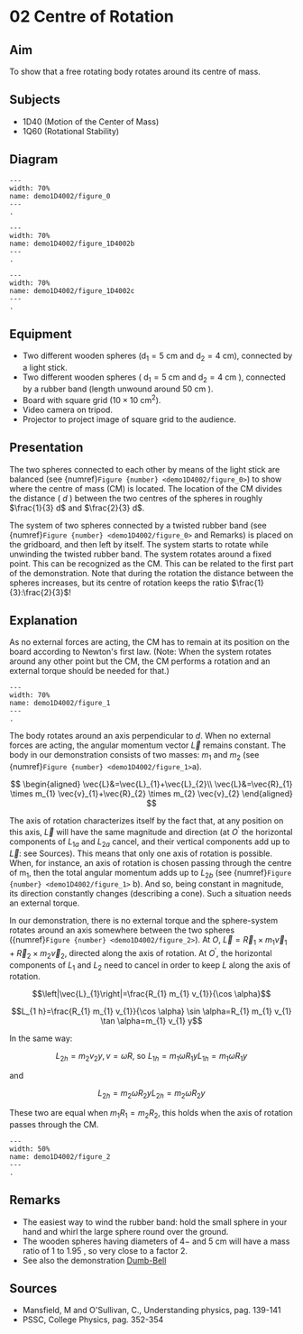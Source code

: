 # 02 Centre of Rotation 
     
## Aim   

To show that a free rotating body rotates around its centre of mass.    


## Subjects   

* 1D40 (Motion of the Center of Mass) 
* 1Q60 (Rotational Stability)   


## Diagram   

```{figure} figures/figure_1D40.02a.jpg  
---  
width: 70%  
name: demo1D4002/figure_0
---   
.
``` 
```{figure} figures/figure_1D40.02b.jpg  
---  
width: 70%  
name: demo1D4002/figure_1D4002b
---   
.
``` 
```{figure} figures/figure_1D40.02b.jpg  
---  
width: 70%  
name: demo1D4002/figure_1D4002c
---   
.
``` 


## Equipment

- Two different wooden spheres $\left(\mathrm{d}_{1}=5 \mathrm{~cm}\right.$ and $\left.\mathrm{d}_{2}=4 \mathrm{~cm}\right)$, connected by a light stick.
- Two different wooden spheres ( $\mathrm{d}_{1}=5 \mathrm{~cm}$ and $\mathrm{d}_{2}=4 \mathrm{~cm}$ ), connected by a rubber band (length unwound around $50 \mathrm{~cm}$ ).
- Board with square grid $\left(10 \times 10 \mathrm{~cm}^{2}\right)$.
- Video camera on tripod.
- Projector to project image of square grid to the audience.
  
## Presentation   

The two spheres connected to each other by means of the light stick are balanced (see {numref}`Figure {number} <demo1D4002/figure_0>`) to show where the centre of mass ($\mathrm{CM}$) is located. The location of the $\mathrm{CM}$ divides the distance ( $d$ ) between the two centres of the spheres in roughly $\frac{1}{3} d$ and $\frac{2}{3} d$.

The system of two spheres connected by a twisted rubber band (see {numref}`Figure {number} <demo1D4002/figure_0>` and Remarks) is placed on the gridboard, and then left by itself. The system starts to rotate while unwinding the twisted rubber band. The system rotates around a fixed point. This can be recognized as the $\mathrm{CM}$. This can be related to the first part of the demonstration. Note that during the rotation the distance between the spheres increases, but its centre of rotation keeps the ratio $\frac{1}{3}:\frac{2}{3}$!


## Explanation   

As no external forces are acting, the $\mathrm{CM}$ has to remain at its position on the board according to Newton's first law. (Note: When the system rotates around any other point but the $\mathrm{CM}$, the $\mathrm{CM}$ performs a rotation and an external torque should be needed for that.)     

```{figure} figures/figure_1.png  
---  
width: 70%  
name: demo1D4002/figure_1
---  
.
``` 


The body rotates around an axis perpendicular to $d$. When no external forces are acting, the angular momentum vector $\vec{L}$ remains constant. The body in our demonstration consists of two masses: $m_{1}$ and $m_{2}$ (see {numref}`Figure {number} <demo1D4002/figure_1>`a).

$$
\begin{aligned}
\vec{L}&=\vec{L}_{1}+\vec{L}_{2}\\ 
\vec{L}&=\vec{R}_{1} \times m_{1} \vec{v}_{1}+\vec{R}_{2} \times m_{2} \vec{v}_{2}
\end{aligned}
$$

The axis of rotation characterizes itself by the fact that, at any position on this axis, $\vec{L}$ will have the same magnitude and direction (at $O^{'}$ the horizontal components of $L_{1 a}$ and $L_{2 a}$ cancel, and their vertical components add up to $\vec{L}$: see Sources). This means that only one axis of rotation is possible. When, for instance, an axis of rotation is chosen passing through the centre of $\mathrm{m}_{1}$, then the total angular momentum adds up to $L_{2 b}$ (see {numref}`Figure {number} <demo1D4002/figure_1>` b). And so, being constant in magnitude, its direction constantly changes (describing a cone). Such a situation needs an external torque.

In our demonstration, there is no external torque and the sphere-system rotates around an axis somewhere between the two spheres ({numref}`Figure {number} <demo1D4002/figure_2>`). At $O$, $\vec{L}=\vec{R}_{1} \times m_{1} \vec{v}_{1}+\vec{R}_{2} \times m_{2} \vec{v}_{2}$, directed along the axis of rotation. At $O^{'}$, the horizontal components of $L_{1}$ and $L_{2}$ need to cancel in order to keep $L$ along the axis of rotation.

$$\left|\vec{L}_{1}\right|=\frac{R_{1} m_{1} v_{1}}{\cos \alpha}$$

$$L_{1 h}=\frac{R_{1} m_{1} v_{1}}{\cos \alpha} \sin \alpha=R_{1} m_{1} v_{1} \tan \alpha=m_{1} v_{1} y$$

In the same way: 

$$L_{2 h}=m_{2} v_{2} y, v=\omega R \text{, so } L_{1 h}=m_{1} \omega R_{1} y L_{1 h}=m_{1} \omega R_{1} y$$

and

$$L_{2 h}=m_{2} \omega R_{2} y L_{2 h}=m_{2} \omega R_{2} y$$ 

These two are equal when $m_{1} R_{1}=m_{2} R_{2}$, this holds when the axis of rotation passes through the $\mathrm{CM}$. 

```{figure} figures/figure_2.png  
---  
width: 50%  
name: demo1D4002/figure_2
---   
.
```

## Remarks

- The easiest way to wind the rubber band: hold the small sphere in your hand and whirl the large sphere round over the ground.
- The wooden spheres having diameters of $4 -$ and $5 \mathrm{~cm}$ will have a mass ratio of $1$ to $1.95$ , so very close to a factor $2$.
- See also the demonstration [Dumb-Bell](../../../1Q%20rot%20dyn/1Q40%20Cons%20of%20Angular%20Momentum/1Q4007%20Dumb%20Bell/1Q4007.md)


## Sources   

 * Mansfield, M and O'Sullivan, C., Understanding physics, pag. 139-141 
 * PSSC, College Physics, pag. 352-354  
